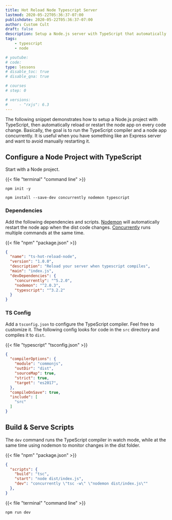 ```yaml
---
title: Hot Reload Node Typescript Server
lastmod: 2020-05-22T05:36:37-07:00
publishdate: 2020-05-22T05:36:37-07:00
author: Custom Cult
draft: false
description: Setup a Node.js server with TypeScript that automatically restarts when the source code changes
tags: 
    - typescript
    - node

# youtube: 
# code: 
type: lessons
# disable_toc: true
# disable_qna: true

# courses
# step: 0

# versions: 
#     - "rxjs": 6.3
---
```


The following snippet demonstrates how to setup a Node.js project with TypeScript, then automatically reload or restart the node app on every code change. Basically, the goal is to run the TypeScript compiler and a node app concurrently. It is useful when you have something like an Express server and want to avoid manually restarting it. 

## Configure a Node Project with TypeScript

Start with a Node project. 

{{< file "terminal" "command line" >}}
```text
npm init -y

npm install --save-dev concurrently nodemon typescript
```

### Dependencies

Add the following dependencies and scripts. [Nodemon](https://www.npmjs.com/package/nodemon) will automatically restart the node app when the dist code changes. [Concurrently](https://www.npmjs.com/package/concurrently) runs multiple commands at the same time. 

{{< file "npm" "package.json" >}}
```json
{
  "name": "ts-hot-reload-node",
  "version": "1.0.0",
  "description": "Reload your server when typescript compiles",
  "main": "index.js",
  "devDependencies": {
    "concurrently": "^5.2.0",
    "nodemon": "^2.0.3",
    "typescript": "^3.2.2"
  }
}
```

### TS Config

Add a `tsconfig.json` to configure the TypeScript compiler. Feel free to customize it. The following config looks for code in the `src` directory and compiles it to `dist`. 

{{< file "typescript" "tsconfig.json" >}}
```json
{
  "compilerOptions": {
    "module": "commonjs",
    "outDir": "dist",
    "sourceMap": true,
    "strict": true,
    "target": "es2017",
  },
  "compileOnSave": true,
  "include": [
    "src"
  ]
}
```

## Build & Serve Scripts

The `dev` command runs the TypeScript compiler in watch mode, while at the same time using nodemon to monitor changes in the dist folder. 

{{< file "npm" "package.json" >}}
```json
{
  "scripts": {
    "build": "tsc",
    "start": "node dist/index.js",
    "dev": "concurrently \"tsc -w\" \"nodemon dist/index.js\""
  },
}
```

{{< file "terminal" "command line" >}}
```text
npm run dev
```